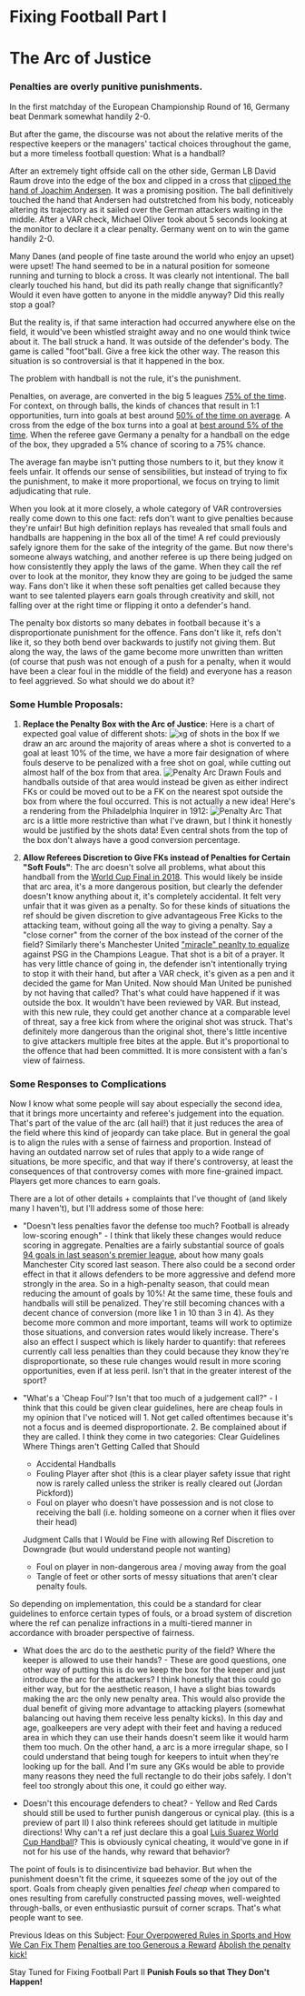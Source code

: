 # Fixing Football Part I
# The Arc of Justice
### Penalties are overly punitive punishments.


In the first matchday of the European Championship Round of 16, Germany beat Denmark somewhat handily 2-0. 

But after the game, the discourse was not about the relative merits of the respective keepers or the managers' tactical choices throughout the game, but a more timeless football question: What is a handball?

After an extremely tight offside call on the other side, German LB David Raum drove into the edge of the box and clipped in a cross that [clipped the hand of Joachim Andersen](https://www.reddit.com/r/soccer/comments/1drkehr/joachim_andersen_disallowed_goal_against_germany/). It was a promising position. The ball definitively touched the hand that Andersen had outstretched from his body, noticeably altering its trajectory as it sailed over the German attackers waiting in the middle. After a VAR check, Michael Oliver took about 5 seconds looking at the monitor to declare it a clear penalty. Germany went on to win the game handily 2-0.

Many Danes (and people of fine taste around the world who enjoy an upset) were upset! The hand seemed to be in a natural position for someone running and turning to block a cross. It was clearly not intentional. The ball clearly touched his hand, but did its path really change that significantly? Would it even have gotten to anyone in the middle anyway? Did this really stop a goal?

But the reality is, if that same interaction had occurred anywhere else on the field, it would've been whistled straight away and no one would think twice about it. The ball struck a hand. It was outside of the defender's body. The game is called "foot"ball. Give a free kick the other way. The reason this situation is so controversial is that it happened in the box.

The problem with handball is not the rule, it's the punishment. 

Penalties, on average, are converted in the big 5 leagues [75% of the time](https://fivethirtyeight.com/features/are-penalty-kicks-easier-without-fans-maybe-not/). For context, on through balls, the kinds of chances that result in 1:1 opportunities, turn into goals at best around [50% of the time on average](https://www.americansocceranalysis.com/home/2021/10/8/where-goals-come-from-playing-the-killer-final-ball). A cross from the edge of the box turns into a goal at [best around 5% of the time](https://statsbomb.com/articles/soccer/how-low-can-you-go-assorted-thoughts-about-crosses/). When the referee gave Germany a penalty for a handball on the edge of the box, they upgraded a 5% chance of scoring to a 75% chance.

The average fan maybe isn't putting those numbers to it, but they know it feels unfair. It offends our sense of sensibilities, but instead of trying to fix the punishment, to make it more proportional, we focus on trying to limit adjudicating that rule.


When you look at it more closely, a whole category of VAR controversies really come down to this one fact: refs don't want to give penalties because they're unfair! But high definition replays has revealed that small fouls and handballs are happening in the box all of the time! A ref could previously safely ignore them for the sake of the integrity of the game. But now there's someone always watching, and another referee is up there being judged on how consistently they apply the laws of the game. When they call the ref over to look at the monitor, they know they are going to be judged the same way. Fans don't like it when these soft penalties get called because they want to see talented players earn goals through creativity and skill, not falling over at the right time or flipping it onto a defender's hand.


The penalty box distorts so many debates in football because it's a disproportionate punishment for the offence. Fans don't like it, refs don't like it, so they both bend over backwards to justify not giving them. But along the way, the laws of the game become more unwritten than written (of course that push was not enough of a push for a penalty, when it would have been a clear foul in the middle of the field) and everyone has a reason to feel aggrieved. So what should we do about it?


### Some Humble Proposals:
1. **Replace the Penalty Box with the Arc of Justice**: Here is a chart of expected goal value of different shots: ![xg of shots in the box](../images/Screenshot%20Unhighlighted%20xG%20by%20Position.png)
If we draw an arc around the majority of areas where a shot is converted to a goal at least 10% of the time, we have a more fair designation of where fouls deserve to be penalized with a free shot on goal, while cutting out almost half of the box from that area.
![Penalty Arc Drawn](../images/Screenshot%20Unhighlighted%20xG%20by%20Position%20With%20Arc.png)
Fouls and handballs outside of that area would instead be given as either indirect FKs or could be moved out to be a FK on the nearest spot outside the box from where the foul occurred. This is not actually a new idea! Here's a rendering from the Philadelphia Inquirer in 1912:
![Penalty Arc](https://cdn.theathletic.com/app/uploads/2022/03/03122906/Abolish-the-PK-diagram-e1646336904493.png)
That arc is a little more restrictive than what I've drawn, but I think it honestly would be justified by the shots data! Even central shots from the top of the box don't always have a good conversion percentage.

2. **Allow Referees Discretion to Give FKs instead of Penalties for Certain "Soft Fouls"**: The arc doesn't solve all problems, what about this handball from the [World Cup Final in 2018](https://youtube.com/clip/Ugkx4SFXBGRDiaH4nIdFSNwyYkUBXwVvg6Qd?si=XGhEYyjhq8XAVhCN). This would likely be inside that arc area, it's a more dangerous position, but clearly the defender doesn't know anything about it, it's completely accidental. It felt very unfair that it was given as a penalty. So for these kinds of situations the ref should be given discretion to give advantageous Free Kicks to the attacking team, without going all the way to giving a penalty. Say a "close corner" from the corner of the box instead of the corner of the field? Similarly there's Manchester United ["miracle" peanlty to equalize](https://www.youtube.com/watch?v=uUSmb8rWJ3Q&ab_channel=CvetanSavov) against PSG in the Champions League. That shot is a bit of a prayer. It has very little chance of going in, the defender isn't intentionally trying to stop it with their hand, but after a VAR check, it's given as a pen and it decided the game for Man United. Now should Man United be punished by not having that called? That's what could have happened if it was outside the box. It wouldn't have been reviewed by VAR. But instead, with this new rule, they could get another chance at a comparable level of threat, say a free kick from where the original shot was struck. That's definitely more dangerous than the original shot, there's little incentive to give attackers multiple free bites at the apple. But it's proportional to the offence that had been committed. It is more consistent with a fan's view of fairness.


### Some Responses to Complications

Now I know what some people will say about especially the second idea, that it brings more uncertainty and referee's judgement into the equation. That's part of the value of the arc (all hail!) that it just reduces the area of the field where this kind of jeopardy can take place. But in general the goal is to align the rules with a sense of fairness and proportion. Instead of having an outdated narrow set of rules that apply to a wide range of situations, be more specific, and that way if there's controversy, at least the consequences of that controversy comes with more fine-grained impact. Players get more chances to earn goals.

There are a lot of other details + complaints that I've thought of (and likely many I haven't), but I'll address some of those here:
- "Doesn't less penalties favor the defense too much? Football is already low-scoring enough" - I think that likely these changes would reduce scoring in aggregate. Penalties are a fairly substantial source of goals [94 goals in last season's premier league](https://www.premierleague.com/stats/top/clubs/att_pen_goal?se=578), about how many goals Manchester City scored last season. There also could be a second order effect in that it allows defenders to be more aggressive and defend more strongly in the area. So in a high-penalty season, that could mean reducing the amount of goals by 10%! At the same time, these fouls and handballs will still be penalized. They're still becoming chances with a decent chance of conversion (more like 1 in 10 than 3 in 4). As they become more common and more important, teams will work to optimize those situations, and conversion rates would likely increase. There's also an effect I suspect which is likely harder to quantify: that referees currently call less penalties than they could because they know they're disproportionate, so these rule changes would result in more scoring opportunities, even if at less peril. Isn't that in the greater interest of the sport?

- "What's a 'Cheap Foul'? Isn't that too much of a judgement call?" - I think that this could be given clear guidelines, here are cheap fouls in my opinion that I've noticed will 1. Not get called oftentimes because it's not a focus and is deemed disproportionate. 2. Be complained about if they are called. I think they come in  two categories:
	Clear Guidelines Where Things aren't Getting Called that Should
	- Accidental Handballs
	- Fouling Player after shot (this is a clear player safety issue that right now is rarely called unless the striker is really cleared out (Jordan Pickford))
	- Foul on player who doesn't have possession and is not close to receiving the ball (i.e. holding someone on a corner when it flies over their head)

	Judgment Calls that I Would be Fine with allowing Ref Discretion to Downgrade (but would understand people not wanting)
	- Foul on player in non-dangerous area / moving away from the goal
	- Tangle of feet or other sorts of messy situations that aren't clear penalty fouls.

So depending on implementation, this could be a standard for clear guidelines to enforce certain types of fouls, or a broad system of discretion where the ref can penalize infractions in a multi-tiered manner in accordance with broader perspective of fairness.

- What does the arc do to the aesthetic purity of the field? Where the keeper is allowed to use their hands? - These are good questions, one other way of putting this is do we keep the box for the keeper and just introduce the arc for the attackers? I think honestly that this could go either way, but for the aesthetic reason, I have a slight bias towards making the arc the only new penalty area. This would also provide the dual benefit of giving more advantage to attacking players (somewhat balancing out having them receive less penalty kicks). In this day and age, goalkeepers are very adept with their feet and having a reduced area in which they can use their hands doesn't seem like it would harm them too much. On the other hand, a arc is a more irregular shape, so I could understand that being tough for keepers to intuit when they're looking up for the ball. And I'm sure any GKs would be able to provide many reasons they need the full rectangle to do their jobs safely. I don't feel too strongly about this one, it could go either way.

- Doesn't this encourage defenders to cheat? - Yellow and Red Cards should still be used to further punish dangerous or cynical play. (this is a preview of part II) I also think referees should get latitude in multiple directions! Why can't a ref just declare this a goal [Luis Suarez World Cup Handball](LINK!)? This is obviously cynical cheating, it would've gone in if not for his use of the hands, why reward that behavior?


The point of fouls is to disincentivize bad behavior. But when the punishment doesn't fit the crime, it squeezes some of the joy out of the sport. Goals from cheaply given penalties _feel cheap_ when compared to ones resulting from carefully constructed passing moves, well-weighted through-balls, or even enthusiastic pursuit of corner scraps. That's what people want to see.


Previous Ideas on this Subject:
[Four Overpowered Rules in Sports and How We Can Fix Them](https://medium.com/top-level-sports/four-overpowered-rules-in-sports-and-how-we-can-fix-them-6ff429d828c2)
[Penalties are too Generous a Reward](https://web.archive.org/web/20240629205137/https://www.nytimes.com/athletic/3161748/2022/03/04/penalties-are-too-generous-a-reward-we-have-a-solution-and-it-involves-running/)
[Abolish the penalty kick!](https://www.ussoccerhistory.org/abolish-the-penalty-kick/)

Stay Tuned for Fixing Football Part II
**Punish Fouls so that They Don't Happen!**


